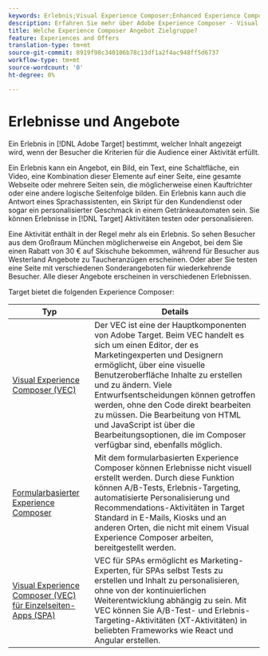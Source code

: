 ```yaml
---
keywords: Erlebnis;Visual Experience Composer;Enhanced Experience Composer;Form-Based Experience Composer;Form Composer;Visual Composer;Experience Composer;gemischte Inhalte;iframe;iframe-Busting;Bust-iframe;X-Frame-Optionen;X-Frame-Optionen;Herkunft;Probleme mit der Herkunft;Authentifizierungsarbeitsablauf
description: Erfahren Sie mehr über Adobe Experience Composer - Visual Experience Composer (VEC), Form-Based Experience Composer und den einseitigen Visual Experience Composer.
title: Welche Experience Composer Angebot Zielgruppe?
feature: Experiences and Offers
translation-type: tm+mt
source-git-commit: 8919f98c340106b78c13df1a2f4ac948ff5d6737
workflow-type: tm+mt
source-wordcount: '0'
ht-degree: 0%

---
```



# Erlebnisse und Angebote

Ein Erlebnis in [!DNL Adobe Target] bestimmt, welcher Inhalt angezeigt wird, wenn der Besucher die Kriterien für die Audience einer Aktivität erfüllt.

Ein Erlebnis kann ein Angebot, ein Bild, ein Text, eine Schaltfläche, ein Video, eine Kombination dieser Elemente auf einer Seite, eine gesamte Webseite oder mehrere Seiten sein, die möglicherweise einen Kauftrichter oder eine andere logische Seitenfolge bilden. Ein Erlebnis kann auch die Antwort eines Sprachassistenten, ein Skript für den Kundendienst oder sogar ein personalisierter Geschmack in einem Getränkeautomaten sein. Sie können Erlebnisse in [!DNL Target] Aktivitäten testen oder personalisieren.

Eine Aktivität enthält in der Regel mehr als ein Erlebnis. So sehen Besucher aus dem Großraum München möglicherweise ein Angebot, bei dem Sie einen Rabatt von 30 € auf Skischuhe bekommen, während für Besucher aus Westerland Angebote zu Taucheranzügen erscheinen. Oder aber Sie testen eine Seite mit verschiedenen Sonderangeboten für wiederkehrende Besucher. Alle dieser Angebote erscheinen in verschiedenen Erlebnissen.

Target bietet die folgenden Experience Composer:

| Typ | Details |
| --- | --- |
| [Visual Experience Composer (VEC)](/help/c-experiences/c-visual-experience-composer/visual-experience-composer.md#concept_CF63320EB8924B2F9BDA3C72256DCE50) | Der VEC ist eine der Hauptkomponenten von Adobe Target. Beim VEC handelt es sich um einen Editor, der es Marketingexperten und Designern ermöglicht, über eine visuelle Benutzeroberfläche Inhalte zu erstellen und zu ändern. Viele Entwurfsentscheidungen können getroffen werden, ohne den Code direkt bearbeiten zu müssen. Die Bearbeitung von HTML und JavaScript ist über die Bearbeitungsoptionen, die im Composer verfügbar sind, ebenfalls möglich. |
| [Formularbasierter Experience Composer](/help/c-experiences/form-experience-composer.md#task_FAC842A6535045B68B4C1AD3E657E56E) | Mit dem formularbasierten Experience Composer können Erlebnisse nicht visuell erstellt werden. Durch diese Funktion können A/B-Tests, Erlebnis-Targeting, automatisierte Personalisierung und Recommendations-Aktivitäten in Target Standard in E-Mails, Kiosks und an anderen Orten, die nicht mit einem Visual Experience Composer arbeiten, bereitgestellt werden. |
| [Visual Experience Composer (VEC) für Einzelseiten-Apps (SPA)](/help/c-experiences/spa-visual-experience-composer.md) | VEC für SPAs ermöglicht es Marketing-Experten, für SPAs selbst Tests zu erstellen und Inhalt zu personalisieren, ohne von der kontinuierlichen Weiterentwicklung abhängig zu sein. Mit VEC können Sie A/B-Test- und Erlebnis-Targeting-Aktivitäten (XT-Aktivitäten) in beliebten Frameworks wie React und Angular erstellen. |
